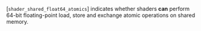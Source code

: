 [`shader_shared_float64_atomics`]
indicates whether shaders  **can**  perform 64-bit floating-point load, store
and exchange atomic operations on shared memory.